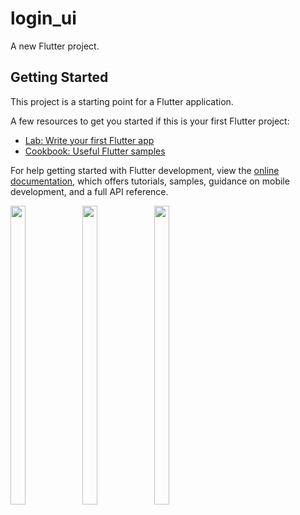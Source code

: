 # login_ui

A new Flutter project.

## Getting Started

This project is a starting point for a Flutter application.

A few resources to get you started if this is your first Flutter project:

- [Lab: Write your first Flutter app](https://docs.flutter.dev/get-started/codelab)
- [Cookbook: Useful Flutter samples](https://docs.flutter.dev/cookbook)

For help getting started with Flutter development, view the
[online documentation](https://docs.flutter.dev/), which offers tutorials,
samples, guidance on mobile development, and a full API reference.
<p>
  <img src = "https://user-images.githubusercontent.com/114208600/230556649-643cc1ed-8fb8-47da-9de3-be4abb133aee.png" width=22% height=35%>
  <img src = "https://user-images.githubusercontent.com/114208600/230556664-447b8198-4d79-4699-a885-00f3b332e0f7.png" width=22% height=35%>
  <img src = "https://user-images.githubusercontent.com/114208600/230556675-4918dc34-7c24-4c22-b743-3d449dccacf2.png" width=22% height=35%>
 
</p>

